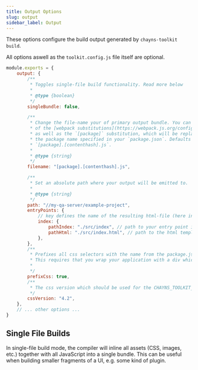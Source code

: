 ```yaml
---
title: Output Options
slug: output
sidebar_label: Output
---
```


These options configure the build output generated by `chayns-toolkit build`.

All options aswell as the `toolkit.config.js` file itself are optional.

```js title="/toolkit.config.js"
module.exports = {
    output: {
        /**
         * Toggles single-file build functionality. Read more below
         *
         * @type {boolean}
         */
        singleBundle: false,

        /**
         * Change the file-name your of primary output bundle. You can use any
         * of the [webpack substitutions](https://webpack.js.org/configuration/output/#template-strings)
         * as well as the `[package]` substitution, which will be replaced by
         * the package name specified in your `package.json`. Defaults to
         * `[package].[contenthash].js`.
         *
         * @type {string}
         */
        filename: "[package].[contenthash].js",

        /**
         * Set an absolute path where your output will be emitted to.
         *
         * @type {string}
         */
        path: "//my-qa-server/example-project",
        entryPoints: {
            // key defines the name of the resulting html-file (here index.html)
            index: {
                pathIndex: "./src/index", // path to your entry point index.js/index.ts
                pathHtml: "./src/index.html", // path to the html template
            },
        },
        /**
         * Prefixes all css selectors with the name from the package.json.
         * This requires that you wrap your application with a div which has that name as className.
         *
         */
        prefixCss: true,
        /**
         * The css version which should be used for the CHAYNS_TOOLKIT_CSS_TAG variable
         */
        cssVersion: "4.2",
    },
    // ... other options ...
}
```

## Single File Builds

In single-file build mode, the compiler will inline all assets (CSS, images, etc.) together with all
JavaScript into a single bundle. This can be useful when building smaller fragments of a UI, e.g.
some kind of plugin.
